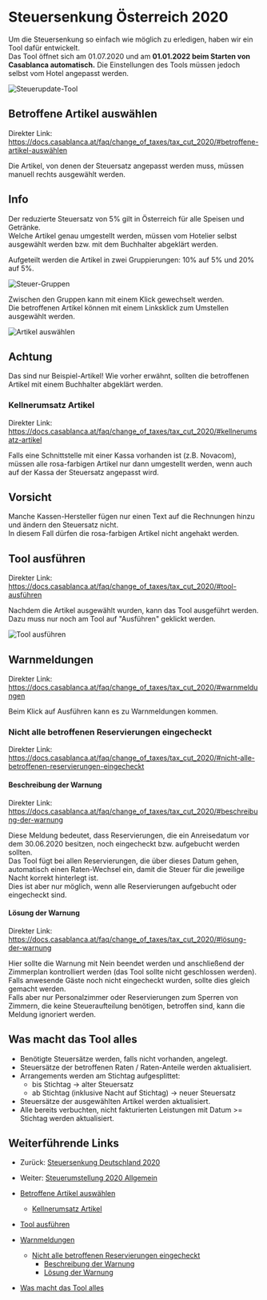 # Steuersenkung Österreich 2020

Um die Steuersenkung so einfach wie möglich zu erledigen, haben wir ein Tool dafür entwickelt.  
Das Tool öffnet sich am 01.07.2020 und am **01.01.2022 beim Starten von Casablanca automatisch.** Die Einstellungen des Tools müssen jedoch selbst vom Hotel angepasst werden.

![Steuerupdate-Tool](https://docs.casablanca.at/assets/images/tax_tool-3217500b585bab982876afde6dda7370.png "Steuerupdate-Tool")

## Betroffene Artikel auswählen

Direkter Link: https://docs.casablanca.at/faq/change_of_taxes/tax_cut_2020/#betroffene-artikel-auswählen

Die Artikel, von denen der Steuersatz angepasst werden muss, müssen manuell rechts ausgewählt werden.

## Info

Der reduzierte Steuersatz von 5% gilt in Österreich für alle Speisen und Getränke.  
Welche Artikel genau umgestellt werden, müssen vom Hotelier selbst ausgewählt werden bzw. mit dem Buchhalter abgeklärt werden.

Aufgeteilt werden die Artikel in zwei Gruppierungen: 10% auf 5% und 20% auf 5%.

![Steuer-Gruppen](https://docs.casablanca.at/assets/images/tax_groups-b6daec6c4bd1032b2a9c3bcd436ecd2c.gif "Steuer-Gruppen")

Zwischen den Gruppen kann mit einem Klick gewechselt werden.  
Die betroffenen Artikel können mit einem Linksklick zum Umstellen ausgewählt werden.

![Artikel auswählen](https://docs.casablanca.at/assets/images/choose_articles-94867b1612008402038c424dd462c8a3.gif "Artikel auswählen")

## Achtung

Das sind nur Beispiel-Artikel! Wie vorher erwähnt, sollten die betroffenen Artikel mit einem Buchhalter abgeklärt werden.

### Kellnerumsatz Artikel

Direkter Link: https://docs.casablanca.at/faq/change_of_taxes/tax_cut_2020/#kellnerumsatz-artikel

Falls eine Schnittstelle mit einer Kassa vorhanden ist (z.B. Novacom), müssen alle rosa-farbigen Artikel nur dann umgestellt werden, wenn auch auf der Kassa der Steuersatz angepasst wird.

## Vorsicht

Manche Kassen-Hersteller fügen nur einen Text auf die Rechnungen hinzu und ändern den Steuersatz nicht.  
In diesem Fall dürfen die rosa-farbigen Artikel nicht angehakt werden.

## Tool ausführen

Direkter Link: https://docs.casablanca.at/faq/change_of_taxes/tax_cut_2020/#tool-ausführen

Nachdem die Artikel ausgewählt wurden, kann das Tool ausgeführt werden.  
Dazu muss nur noch am Tool auf "Ausführen" geklickt werden.

![Tool ausführen](https://docs.casablanca.at/assets/images/execute_tool-febecb66b59a2bc04a90ac1b799cd27c.png "Tool ausführen")

## Warnmeldungen

Direkter Link: https://docs.casablanca.at/faq/change_of_taxes/tax_cut_2020/#warnmeldungen

Beim Klick auf Ausführen kann es zu Warnmeldungen kommen.

### Nicht alle betroffenen Reservierungen eingecheckt

Direkter Link: https://docs.casablanca.at/faq/change_of_taxes/tax_cut_2020/#nicht-alle-betroffenen-reservierungen-eingecheckt

#### Beschreibung der Warnung

Direkter Link: https://docs.casablanca.at/faq/change_of_taxes/tax_cut_2020/#beschreibung-der-warnung

Diese Meldung bedeutet, dass Reservierungen, die ein Anreisedatum vor dem 30.06.2020 besitzen, noch eingecheckt bzw. aufgebucht werden sollten.  
Das Tool fügt bei allen Reservierungen, die über dieses Datum gehen, automatisch einen Raten-Wechsel ein, damit die Steuer für die jeweilige Nacht korrekt hinterlegt ist.  
Dies ist aber nur möglich, wenn alle Reservierungen aufgebucht oder eingecheckt sind.

#### Lösung der Warnung

Direkter Link: https://docs.casablanca.at/faq/change_of_taxes/tax_cut_2020/#lösung-der-warnung

Hier sollte die Warnung mit Nein beendet werden und anschließend der Zimmerplan kontrolliert werden (das Tool sollte nicht geschlossen werden).  
Falls anwesende Gäste noch nicht eingecheckt wurden, sollte dies gleich gemacht werden.  
Falls aber nur Personalzimmer oder Reservierungen zum Sperren von Zimmern, die keine Steueraufteilung benötigen, betroffen sind, kann die Meldung ignoriert werden.

## Was macht das Tool alles

* Benötigte Steuersätze werden, falls nicht vorhanden, angelegt.
* Steuersätze der betroffenen Raten / Raten-Anteile werden aktualisiert.
* Arrangements werden am Stichtag aufgesplittet:
  * bis Stichtag -> alter Steuersatz
  * ab Stichtag (inklusive Nacht auf Stichtag) -> neuer Steuersatz
* Steuersätze der ausgewählten Artikel werden aktualisiert.
* Alle bereits verbuchten, nicht fakturierten Leistungen mit Datum >= Stichtag werden aktualisiert.

## Weiterführende Links

* Zurück: [Steuersenkung Deutschland 2020](https://docs.casablanca.at/faq/change_of_taxes/tax_cut_ger_2020)  
* Weiter: [Steuerumstellung 2020 Allgemein](https://docs.casablanca.at/faq/change_of_taxes/tax_cut_2020_manual)  

* [Betroffene Artikel auswählen](https://docs.casablanca.at/faq/change_of_taxes/tax_cut_2020/#betroffene-artikel-auswählen)  
  * [Kellnerumsatz Artikel](https://docs.casablanca.at/faq/change_of_taxes/tax_cut_2020/#kellnerumsatz-artikel)  
* [Tool ausführen](https://docs.casablanca.at/faq/change_of_taxes/tax_cut_2020/#tool-ausführen)  
* [Warnmeldungen](https://docs.casablanca.at/faq/change_of_taxes/tax_cut_2020/#warnmeldungen)  
  * [Nicht alle betroffenen Reservierungen eingecheckt](https://docs.casablanca.at/faq/change_of_taxes/tax_cut_2020/#nicht-alle-betroffenen-reservierungen-eingecheckt)  
    * [Beschreibung der Warnung](https://docs.casablanca.at/faq/change_of_taxes/tax_cut_2020/#beschreibung-der-warnung)  
    * [Lösung der Warnung](https://docs.casablanca.at/faq/change_of_taxes/tax_cut_2020/#lösung-der-warnung)  
* [Was macht das Tool alles](https://docs.casablanca.at/faq/change_of_taxes/tax_cut_2020/#was-macht-das-tool-alles)